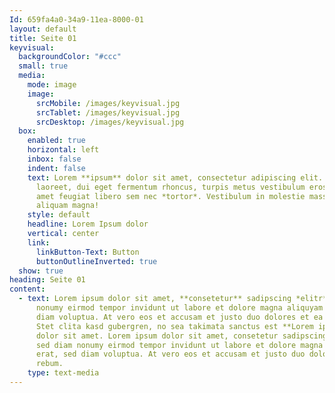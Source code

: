 ```yaml
---
Id: 659fa4a0-34a9-11ea-8000-01
layout: default
title: Seite 01
keyvisual:
  backgroundColor: "#ccc"
  small: true
  media:
    mode: image
    image:
      srcMobile: /images/keyvisual.jpg
      srcTablet: /images/keyvisual.jpg
      srcDesktop: /images/keyvisual.jpg
  box:
    enabled: true
    horizontal: left
    inbox: false
    indent: false
    text: Lorem **ipsum** dolor sit amet, consectetur adipiscing elit. Donec
      laoreet, dui eget fermentum rhoncus, turpis metus vestibulum eros, sit
      amet feugiat libero sem nec *tortor*. Vestibulum in molestie massa, eu
      aliquam magna!
    style: default
    headline: Lorem Ipsum dolor
    vertical: center
    link:
      linkButton-Text: Button
      buttonOutlineInverted: true
  show: true
heading: Seite 01
content:
  - text: Lorem ipsum dolor sit amet, **consetetur** sadipscing *elitr*, sed diam
      nonumy eirmod tempor invidunt ut labore et dolore magna aliquyam erat, sed
      diam voluptua. At vero eos et accusam et justo duo dolores et ea rebum.
      Stet clita kasd gubergren, no sea takimata sanctus est **Lorem ipsum**
      dolor sit amet. Lorem ipsum dolor sit amet, consetetur sadipscing elitr,
      sed diam nonumy eirmod tempor invidunt ut labore et dolore magna aliquyam
      erat, sed diam voluptua. At vero eos et accusam et justo duo dolores et ea
      rebum.
    type: text-media
---
```

